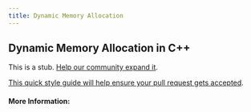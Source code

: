 ```yaml
---
title: Dynamic Memory Allocation
---
```

## Dynamic Memory Allocation in C++

This is a stub. <a href='https://github.com/freecodecamp/guides/tree/master/src/pages/cplusplus/dynamic-memory-allocation/index.md' target='_blank' rel='nofollow'>Help our community expand it</a>.

<a href='https://github.com/freecodecamp/guides/blob/master/README.md' target='_blank' rel='nofollow'>This quick style guide will help ensure your pull request gets accepted</a>.

<!-- The article goes here, in GitHub-flavored Markdown. Feel free to add YouTube videos, images, and CodePen/JSBin embeds  -->

#### More Information:
<!-- Please add any articles you think might be helpful to read before writing the article -->


